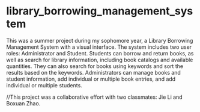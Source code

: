 # library_borrowing_management_system
This was a summer project during my sophomore year, a Library Borrowing Management System with a visual interface. The system includes two user roles: Administrator and Student.
Students can borrow and return books, as well as search for library information, including book catalogs and available quantities. They can also search for books using keywords and sort the results based on the keywords.
Administrators can manage books and student information, add individual or multiple book entries, and add individual or multiple students.

//This project was a collaborative effort with two classmates: Jie Li and Boxuan Zhao.
